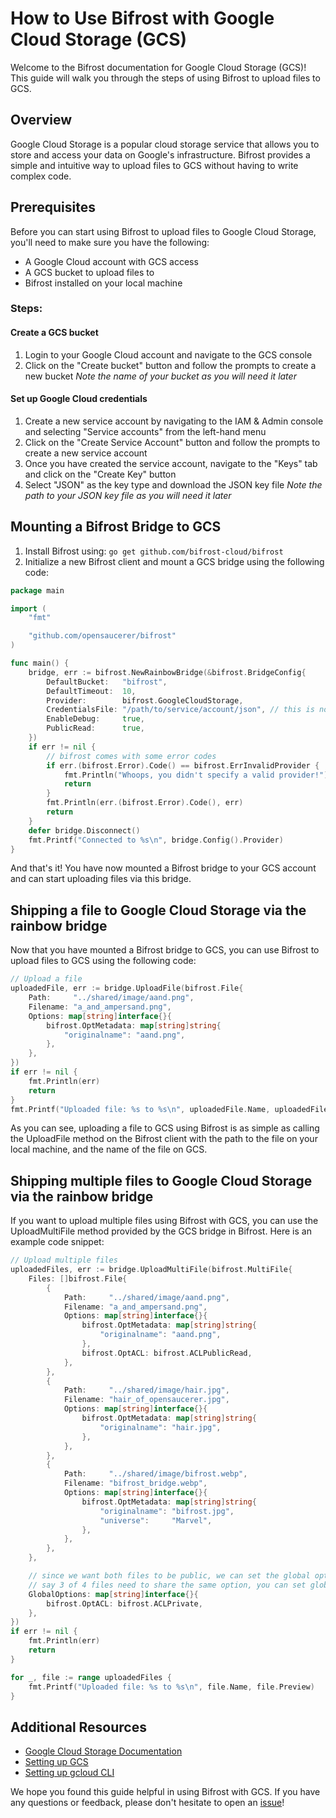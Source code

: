 # How to Use Bifrost with Google Cloud Storage (GCS)
Welcome to the Bifrost documentation for Google Cloud Storage (GCS)! This guide will walk you through the steps of using Bifrost to upload files to GCS.

## Overview
Google Cloud Storage is a popular cloud storage service that allows you to store and access your data on Google's infrastructure. Bifrost provides a simple and intuitive way to upload files to GCS without having to write complex code.

## Prerequisites
Before you can start using Bifrost to upload files to Google Cloud Storage, you'll need to make sure you have the following:
- A Google Cloud account with GCS access
- A GCS bucket to upload files to
- Bifrost installed on your local machine

### Steps:
#### Create a GCS bucket
1. Login to your Google Cloud account and navigate to the GCS console
2. Click on the "Create bucket" button and follow the prompts to create a new bucket
_Note the name of your bucket as you will need it later_

#### Set up Google Cloud credentials
1. Create a new service account by navigating to the IAM & Admin console and selecting "Service accounts" from the left-hand menu
2. Click on the "Create Service Account" button and follow the prompts to create a new service account
3. Once you have created the service account, navigate to the "Keys" tab and click on the "Create Key" button
4. Select "JSON" as the key type and download the JSON key file
_Note the path to your JSON key file as you will need it later_

## Mounting a Bifrost Bridge to GCS
1. Install Bifrost using: ```go get github.com/bifrost-cloud/bifrost```
2. Initialize a new Bifrost client and mount a GCS bridge using the following code:
```go
package main

import (
	"fmt"

	"github.com/opensaucerer/bifrost"
)

func main() {
	bridge, err := bifrost.NewRainbowBridge(&bifrost.BridgeConfig{
		DefaultBucket:   "bifrost",
		DefaultTimeout:  10,
		Provider:        bifrost.GoogleCloudStorage,
		CredentialsFile: "/path/to/service/account/json", // this is not required if you are using google's default credentials
		EnableDebug:     true,
		PublicRead:      true,
	})
	if err != nil {
		// bifrost comes with some error codes
		if err.(bifrost.Error).Code() == bifrost.ErrInvalidProvider {
			fmt.Println("Whoops, you didn't specify a valid provider!")
			return
		}
		fmt.Println(err.(bifrost.Error).Code(), err)
		return
	}
	defer bridge.Disconnect()
	fmt.Printf("Connected to %s\n", bridge.Config().Provider)
}
```
And that's it! You have now mounted a Bifrost bridge to your GCS account and can start uploading files via this bridge.

## Shipping a file to Google Cloud Storage via the rainbow bridge
Now that you have mounted a Bifrost bridge to GCS, you can use Bifrost to upload files to GCS using the following code:
```go
// Upload a file
uploadedFile, err := bridge.UploadFile(bifrost.File{
	Path:     "../shared/image/aand.png",
	Filename: "a_and_ampersand.png",
	Options: map[string]interface{}{
		bifrost.OptMetadata: map[string]string{
			"originalname": "aand.png",
		},
	},
})
if err != nil {
	fmt.Println(err)
	return
}
fmt.Printf("Uploaded file: %s to %s\n", uploadedFile.Name, uploadedFile.Preview)
```
As you can see, uploading a file to GCS using Bifrost is as simple as calling the UploadFile method on the Bifrost client with the path to the file on your local machine, and the name of the file on GCS.

## Shipping multiple files to Google Cloud Storage via the rainbow bridge
If you want to upload multiple files using Bifrost with GCS, you can use the UploadMultiFile method provided by the GCS bridge in Bifrost. Here is an example code snippet:

```go
// Upload multiple files
uploadedFiles, err := bridge.UploadMultiFile(bifrost.MultiFile{
	Files: []bifrost.File{
		{
			Path:     "../shared/image/aand.png",
			Filename: "a_and_ampersand.png",
			Options: map[string]interface{}{
				bifrost.OptMetadata: map[string]string{
					"originalname": "aand.png",
				},
				bifrost.OptACL: bifrost.ACLPublicRead,
			},
		},
		{
			Path:     "../shared/image/hair.jpg",
			Filename: "hair_of_opensaucerer.jpg",
			Options: map[string]interface{}{
				bifrost.OptMetadata: map[string]string{
					"originalname": "hair.jpg",
				},
			},
		},
		{
			Path:     "../shared/image/bifrost.webp",
			Filename: "bifrost_bridge.webp",
			Options: map[string]interface{}{
				bifrost.OptMetadata: map[string]string{
					"originalname": "bifrost.jpg",
					"universe":     "Marvel",
				},
			},
		},
	},

	// since we want both files to be public, we can set the global options rather than setting it for each file
	// say 3 of 4 files need to share the same option, you can set globally for those 3 files and set the 4th file's option separately, bifrost won't override the option
	GlobalOptions: map[string]interface{}{
		bifrost.OptACL: bifrost.ACLPrivate,
	},
})
if err != nil {
	fmt.Println(err)
	return
}

for _, file := range uploadedFiles {
	fmt.Printf("Uploaded file: %s to %s\n", file.Name, file.Preview)
}
```

## Additional Resources
- [Google Cloud Storage Documentation](https://cloud.google.com/storage/docs)
- [Setting up GCS](https://cloud.google.com/storage/docs/creating-buckets)
- [Setting up gcloud CLI](https://cloud.google.com/sdk/docs/install)

We hope you found this guide helpful in using Bifrost with GCS. If you have any questions or feedback, please don't hesitate to open an [issue](https://github.com/opensaucerer/bifrost/issues)!
